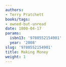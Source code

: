 ```yaml
---
authors:
- Terry Pratchett
books/tags:
- owned-but-unread
date: 1800-04-17
params:
  isbn13: '9780552154901'
  year: '2008'
slug: '9780552154901'
title: Making Money
weight: 1
---
```


<!--more-->